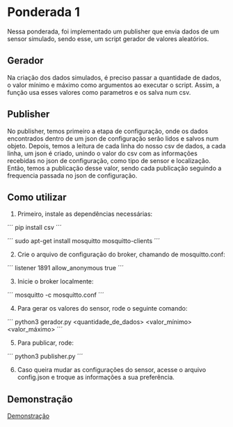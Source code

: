 # Ponderada 1

Nessa ponderada, foi implementado um publisher que envia dados de um sensor simulado, sendo esse, um script gerador de valores aleatórios.

## Gerador

Na criação dos dados simulados, é preciso passar a quantidade de dados, o valor mínimo e máximo como argumentos ao executar o script. Assim, a função usa esses valores como parametros e os salva num csv.

## Publisher

No publisher, temos primeiro a etapa de configuração, onde os dados encontrados dentro de um json de configuração serão lidos e salvos num objeto. Depois, temos a leitura de cada linha do nosso csv de dados, a cada linha, um json é criado, unindo o valor do csv com as informações recebidas no json de configuração, como tipo de sensor e localização. Então, temos a publicação desse valor, sendo cada publicação seguindo a frequencia passada no json de configuração.

## Como utilizar

1. Primeiro, instale as dependências necessárias:

´´´
pip install csv
´´´

´´´
sudo apt-get install mosquitto mosquitto-clients
´´´

2. Crie o arquivo de configuração do broker, chamando de mosquitto.conf:

´´´
listener 1891
allow_anonymous true
´´´

3. Inicie o broker localmente:

´´´
mosquitto -c mosquitto.conf
´´´

4. Para gerar os valores do sensor, rode o seguinte comando:

´´´
python3 gerador.py <quantidade_de_dados> <valor_mínimo> <valor_máximo>
´´´

5. Para publicar, rode:

´´´
python3 publisher.py
´´´

6. Caso queira mudar as configurações do sensor, acesse o arquivo config.json e troque as informações a sua preferência.

## Demonstração

[Demonstração](<Screencast from 18-02-2024 23:36:26.webm>)